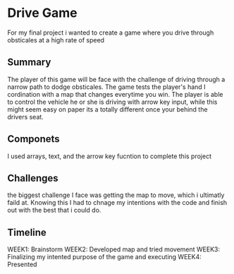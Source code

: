 # Drive Game

For my final project i wanted to create a game where you drive through obsticales at a high rate of speed

## Summary
 
The player of this game will be face with the challenge of driving through a narrow path to dodge obsticales. The game tests the player's hand I cordination with a map that changes everytime you win. The player is able to control the vehicle he or she is driving with arrow key input, while this might seem easy on paper its a totally different once your behind the drivers seat.

## Componets

I used arrays, text, and the arrow key fucntion to complete this project

## Challenges 

the biggest challenge I face was getting the map to move, which i ultimatly faild at. Knowing this I had to chnage my intentions with the code and finish out with the best that i could do.

## Timeline
WEEK1: Brainstorm
WEEK2: Developed map and tried movement
WEEK3: Finalizing my intented purpose of the game and executing 
WEEK4: Presented
